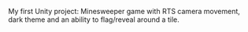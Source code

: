 My first Unity project: Minesweeper game with RTS camera movement, dark theme and an ability to flag/reveal around a tile.
